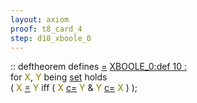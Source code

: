 ```yaml
---
layout: axiom
proof: t8_card_4
step: d10_xboole_0
---
```


<div class="mizar">
<div>:: <span class="kw">deftheorem </span>   defines <a href="http://grid01.ciirc.cvut.cz/~mptp/7.13.01_4.181.1147/html/hidden.html#R1" title="HIDDEN:pred.1">=</a> <a onclick="hs(this)" href="http://grid01.ciirc.cvut.cz/~mptp/7.13.01_4.181.1147/html/javascript:()">XBOOLE_0:def 10 : <br/></a><span> for <font color="Olive" title="b1">X</font>, <font color="Olive" title="b2">Y</font> being    <a href="http://grid01.ciirc.cvut.cz/~mptp/7.13.01_4.181.1147/html/hidden.html#M1" title="HIDDEN:mode.1">set</a>  holds <br/> ( <font color="Olive" title="b1">X</font> <a href="http://grid01.ciirc.cvut.cz/~mptp/7.13.01_4.181.1147/html/hidden.html#R1" title="HIDDEN:pred.1">=</a> <font color="Olive" title="b2">Y</font> iff ( <font color="Olive" title="b1">X</font> <a href="http://grid01.ciirc.cvut.cz/~mptp/7.13.01_4.181.1147/html/tarski.html#R1" title="TARSKI:pred.1">c=</a> <font color="Olive" title="b2">Y</font> &amp; <font color="Olive" title="b2">Y</font> <a href="http://grid01.ciirc.cvut.cz/~mptp/7.13.01_4.181.1147/html/tarski.html#R1" title="TARSKI:pred.1">c=</a> <font color="Olive" title="b1">X</font> ) );<br/></span></div>
</div>
